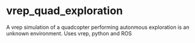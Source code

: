 # vrep_quad_exploration
A vrep simulation of a quadcopter performing autonmous exploration is an unknown environment. Uses vrep, python and ROS
